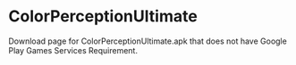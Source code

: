 # ColorPerceptionUltimate
Download page for ColorPerceptionUltimate.apk that does not have Google Play Games Services Requirement.
